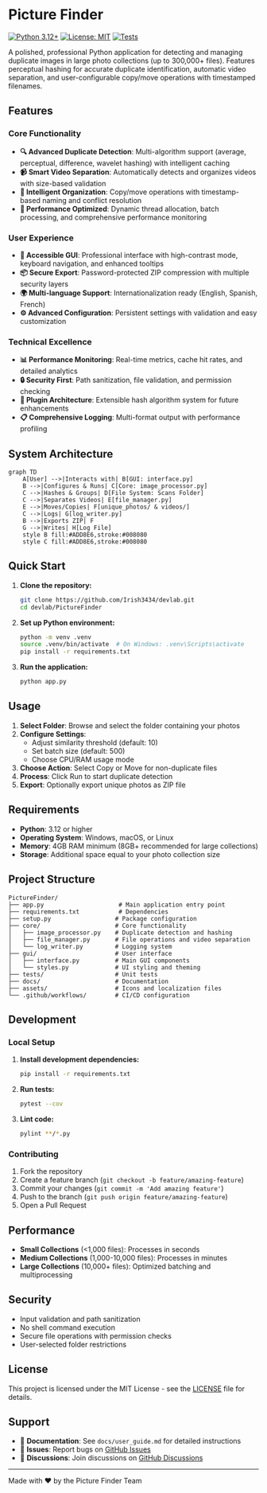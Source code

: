 # Picture Finder

[![Python 3.12+](https://img.shields.io/badge/python-3.12+-blue.svg)](https://www.python.org/downloads/)
[![License: MIT](https://img.shields.io/badge/License-MIT-yellow.svg)](https://opensource.org/licenses/MIT)
[![Tests](https://github.com/Irish3434/devlab/workflows/CI/badge.svg)](https://github.com/Irish3434/devlab/actions)

A polished, professional Python application for detecting and managing duplicate images in large photo collections (up to 300,000+ files). Features perceptual hashing for accurate duplicate identification, automatic video separation, and user-configurable copy/move operations with timestamped filenames.

## Features

### Core Functionality
- **🔍 Advanced Duplicate Detection**: Multi-algorithm support (average, perceptual, difference, wavelet hashing) with intelligent caching
- **📹 Smart Video Separation**: Automatically detects and organizes videos with size-based validation
- **📁 Intelligent Organization**: Copy/move operations with timestamp-based naming and conflict resolution
- **🚀 Performance Optimized**: Dynamic thread allocation, batch processing, and comprehensive performance monitoring

### User Experience
- **🎨 Accessible GUI**: Professional interface with high-contrast mode, keyboard navigation, and enhanced tooltips
- **📦 Secure Export**: Password-protected ZIP compression with multiple security layers
- **🌍 Multi-language Support**: Internationalization ready (English, Spanish, French)
- **⚙️ Advanced Configuration**: Persistent settings with validation and easy customization

### Technical Excellence
- **📊 Performance Monitoring**: Real-time metrics, cache hit rates, and detailed analytics
- **🔒 Security First**: Path sanitization, file validation, and permission checking
- **🧩 Plugin Architecture**: Extensible hash algorithm system for future enhancements
- **📋 Comprehensive Logging**: Multi-format output with performance profiling

## System Architecture

```mermaid
graph TD
    A[User] -->|Interacts with| B[GUI: interface.py]
    B -->|Configures & Runs| C[Core: image_processor.py]
    C -->|Hashes & Groups| D[File System: Scans Folder]
    C -->|Separates Videos| E[file_manager.py]
    E -->|Moves/Copies| F[unique_photos/ & videos/]
    C -->|Logs| G[log_writer.py]
    B -->|Exports ZIP| F
    G -->|Writes| H[Log File]
    style B fill:#ADD8E6,stroke:#008080
    style C fill:#ADD8E6,stroke:#008080
```

## Quick Start

1. **Clone the repository:**
   ```bash
   git clone https://github.com/Irish3434/devlab.git
   cd devlab/PictureFinder
   ```

2. **Set up Python environment:**
   ```bash
   python -m venv .venv
   source .venv/bin/activate  # On Windows: .venv\Scripts\activate
   pip install -r requirements.txt
   ```

3. **Run the application:**
   ```bash
   python app.py
   ```

## Usage

1. **Select Folder**: Browse and select the folder containing your photos
2. **Configure Settings**: 
   - Adjust similarity threshold (default: 10)
   - Set batch size (default: 500)
   - Choose CPU/RAM usage mode
3. **Choose Action**: Select Copy or Move for non-duplicate files
4. **Process**: Click Run to start duplicate detection
5. **Export**: Optionally export unique photos as ZIP file

## Requirements

- **Python**: 3.12 or higher
- **Operating System**: Windows, macOS, or Linux
- **Memory**: 4GB RAM minimum (8GB+ recommended for large collections)
- **Storage**: Additional space equal to your photo collection size

## Project Structure

```
PictureFinder/
├── app.py                     # Main application entry point
├── requirements.txt           # Dependencies
├── setup.py                  # Package configuration
├── core/                     # Core functionality
│   ├── image_processor.py    # Duplicate detection and hashing
│   ├── file_manager.py       # File operations and video separation
│   └── log_writer.py         # Logging system
├── gui/                      # User interface
│   ├── interface.py          # Main GUI components
│   └── styles.py             # UI styling and theming
├── tests/                    # Unit tests
├── docs/                     # Documentation
├── assets/                   # Icons and localization files
└── .github/workflows/        # CI/CD configuration
```

## Development

### Local Setup

1. **Install development dependencies:**
   ```bash
   pip install -r requirements.txt
   ```

2. **Run tests:**
   ```bash
   pytest --cov
   ```

3. **Lint code:**
   ```bash
   pylint **/*.py
   ```

### Contributing

1. Fork the repository
2. Create a feature branch (`git checkout -b feature/amazing-feature`)
3. Commit your changes (`git commit -m 'Add amazing feature'`)
4. Push to the branch (`git push origin feature/amazing-feature`)
5. Open a Pull Request

## Performance

- **Small Collections** (<1,000 files): Processes in seconds
- **Medium Collections** (1,000-10,000 files): Processes in minutes
- **Large Collections** (10,000+ files): Optimized batching and multiprocessing

## Security

- Input validation and path sanitization
- No shell command execution
- Secure file operations with permission checks
- User-selected folder restrictions

## License

This project is licensed under the MIT License - see the [LICENSE](LICENSE) file for details.

## Support

- 📖 **Documentation**: See `docs/user_guide.md` for detailed instructions
- 🐛 **Issues**: Report bugs on [GitHub Issues](https://github.com/Irish3434/devlab/issues)
- 💬 **Discussions**: Join discussions on [GitHub Discussions](https://github.com/Irish3434/devlab/discussions)

---

Made with ❤️ by the Picture Finder Team